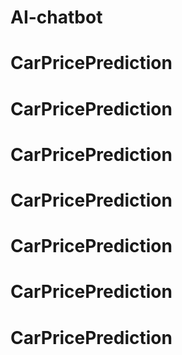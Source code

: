 # AI-chatbot
# CarPricePrediction
# CarPricePrediction
# CarPricePrediction
# CarPricePrediction
# CarPricePrediction
# CarPricePrediction
# CarPricePrediction
